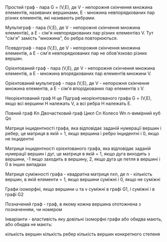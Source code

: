 Простий граф - пара G = (V,E), де V - непорожня скінчення множина елементів, називаних вершинами, E - множина невпорядкованих пар різних елементів, які називають ребрами.

Мультиграф - пара (V,E), де V - непорожня скінчення множина елементів), а E - сім'я невпорядкованих пар різних елементівз V. Тут "сім'я" замість "множина", бо ребра повторюються.

Псевдограф - пара (V,E), де V - непорожня скінчення множина елементів, а E - сім'я невпорядкованих пар не обов'язково різних вершин.

Орієнтований граф - пара (V,E), де V - непорожня скінчення множина елементів, а E - множина впорядкованих пар елементів множини V.

Орієнтований мультиграф - пара (V,E), де V - непорожня скінчення множина елементів, а E - сім'я впорідкованих пар елементів з V.

Неорієнтований граф H це Підграф неорієнтованого графа G = (V,E), якщо всі вершини H належать V, а всі ребра H належать E.

Повний граф Kn
Двочастковий граф
Цикл Cn
Колесо Wn
n-вимірний куб Qn

Матриця інцидентності графа, яка відповідає заданій нумерації вершин і ребер, це матриця в якій  = 1, якщо вершина і ребро інцидентні і 0, якщо не інцидентні

Матриця інцидентності орієнтованого графа, яка відповідає заданій нумерації вершин і дуг, це матриця в якій  = 1, якщо дуга виходить з вершини, -1 якщо заходить в вершину, 2, якщо дуга це петля в вершині і 0 в інших випадках

Матриця суміжності графа - квадратна матриця nxn, де n - кількість вершин, в якій елементи  = 1, якщо вершини суміжні і 0, якщо не суміжні

Графи ізоморфні, якщо вершини u та v суміжні в графі G1, і суміжні і в графі G2

Позначений граф - граф, в якому кожна вершина ототожнена з позначенням, чи номером

Інваріанти - властивість яку довільні ізоморфні графи або обидва мають, або обидва не мають:

кількість вершин
кількість ребер
кількість вершин конкретного степеня
